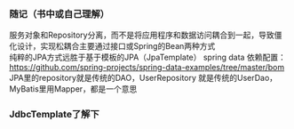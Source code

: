 ### 随记（书中或自己理解）
  服务对象和Repository分离，而不是将应用程序和数据访问耦合到一起，导致僵化设计，实现松耦合主要通过接口或Spring的Bean两种方式  
  纯粹的JPA方式远胜于基于模板的JPA（JpaTemplate）
  spring data 依赖配置： https://github.com/spring-projects/spring-data-examples/tree/master/bom  
  JPA里的repository就是传统的DAO，UserRepository 就是传统的UserDao，MyBatis里用Mapper，都是一个意思
### JdbcTemplate了解下


